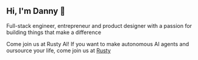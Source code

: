 ## Hi, I'm Danny 👋

Full-stack engineer, entrepreneur and product designer with a passion for building things that make a difference

Come join us at Rusty AI!
If you want to make autonomous AI agents and oursource your life, come join us at [Rusty](https://github.com/DMister01/rusty)
